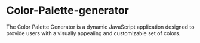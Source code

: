 # Color-Palette-generator
The Color Palette Generator is a dynamic JavaScript application designed to provide users with a visually appealing and customizable set of colors.
